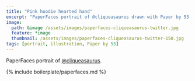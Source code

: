 ```yaml
---
title: "Pink hoodie hearted hand"
excerpt: "PaperFaces portrait of @cliqueasaurus drawn with Paper by 53 on an iPad."
image: 
  path: &image /assets/images/paperfaces-cliqueasaurus-twitter.jpg 
  feature: *image
  thumbnail: /assets/images/paperfaces-cliqueasaurus-twitter-150.jpg
tags: [portrait, illustration, Paper by 53]
---
```


PaperFaces portrait of [@cliqueasaurus](https://twitter.com/cliqueasaurus).

{% include boilerplate/paperfaces.md %}
